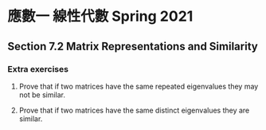 # 應數一 線性代數 Spring 2021

## Section 7.2 Matrix Representations and Similarity

### Extra exercises

1. Prove that if two matrices have the same repeated eigenvalues they may not be similar.

2. Prove that if two matrices have the same distinct eigenvalues they are similar.
